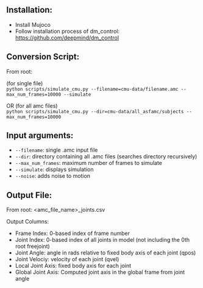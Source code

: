 Installation:
-------------
* Install Mujoco
* Follow installation process of dm_control: https://github.com/deepmind/dm_control

Conversion Script:
------------------
From root:  

(for single file)  
`python scripts/simulate_cmu.py --filename=cmu-data/filename.amc --max_num_frames=10000 --simulate`

OR (for all amc files)  
`python scripts/simulate_cmu.py --dir=cmu-data/all_asfamc/subjects --max_num_frames=10000`

Input arguments:
----------------
* `--filename`: single .amc input file
* `--dir`: directory containing all .amc files (searches directory recursively)
* `--max_num_frames`: maximum number of frames to simulate
* `--simulate`: displays simulation
* `--noise`: adds noise to motion

Output File:
------------
From root: <amc_file_name>_joints.csv

Output Columns:
* Frame Index: 0-based index of frame number
* Joint Index: 0-based index of all joints in model (not including the 0th root freejoint)
* Joint Angle: angle in rads relative to fixed body axis of each joint (qpos)
* Joint Velociy: velocity of each joint (qvel)
* Local Joint Axis: fixed body axis for each joint
* Global Joint Axis: Computed joint axis in the global frame from joint angle 